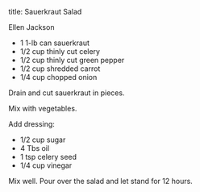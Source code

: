 title: Sauerkraut Salad

Ellen Jackson

* 1 1-lb can sauerkraut
* 1/2 cup thinly cut celery
* 1/2 cup thinly cut green pepper
* 1/2 cup shredded carrot
* 1/4 cup chopped onion

Drain and cut sauerkraut in pieces.

Mix with vegetables.

Add dressing:

* 1/2 cup sugar
* 4 Tbs oil
* 1 tsp celery seed
* 1/4 cup vinegar

Mix well.  Pour over the salad and let stand for 12 hours. 
